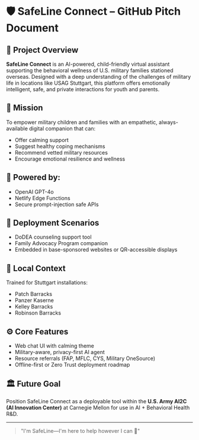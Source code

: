 # 🛡️ SafeLine Connect – GitHub Pitch Document

## 🚀 Project Overview
**SafeLine Connect** is an AI-powered, child-friendly virtual assistant supporting the behavioral wellness of U.S. military families stationed overseas. Designed with a deep understanding of the challenges of military life in locations like USAG Stuttgart, this platform offers emotionally intelligent, safe, and private interactions for youth and parents.

## 🎯 Mission
To empower military children and families with an empathetic, always-available digital companion that can:
- Offer calming support
- Suggest healthy coping mechanisms
- Recommend vetted military resources
- Encourage emotional resilience and wellness

## 🧠 Powered by:
- OpenAI GPT-4o
- Netlify Edge Functions
- Secure prompt-injection safe APIs

## 💼 Deployment Scenarios
- DoDEA counseling support tool
- Family Advocacy Program companion
- Embedded in base-sponsored websites or QR-accessible displays

## 📍 Local Context
Trained for Stuttgart installations:
- Patch Barracks
- Panzer Kaserne
- Kelley Barracks
- Robinson Barracks

## ⚙️ Core Features
- Web chat UI with calming theme
- Military-aware, privacy-first AI agent
- Resource referrals (FAP, MFLC, CYS, Military OneSource)
- Offline-first or Zero Trust deployment roadmap

## 🏛️ Future Goal
Position SafeLine Connect as a deployable tool within the **U.S. Army AI2C (AI Innovation Center)** at Carnegie Mellon for use in AI + Behavioral Health R&D.

---

> "I'm SafeLine—I'm here to help however I can 💬"
